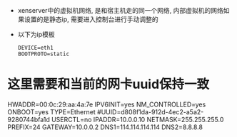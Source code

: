 * xenserver中的虚拟机网络, 是和宿主机走的同一个网络, 内部虚拟机的网络如果设置的是静态ip, 需要进入控制台进行手动调整的

* 以下为ip模板

  ```shell
  DEVICE=eth1
  BOOTPROTO=static
# 这里需要和当前的网卡uuid保持一致
  HWADDR=00:0c:29:aa:4a:7e
  IPV6INIT=yes
  NM_CONTROLLED=yes
  ONBOOT=yes
  TYPE=Ethernet
  #UUID=d808f1da-912d-4ec2-a5a2-9280744bfa1d
  USERCTL=no
  IPADDR=10.0.0.10
  NETMASK=255.255.255.0
  PREFIX=24
  GATEWAY=10.0.0.2
  DNS1=114.114.114.114
  DNS2=8.8.8.8
  ```
  
  